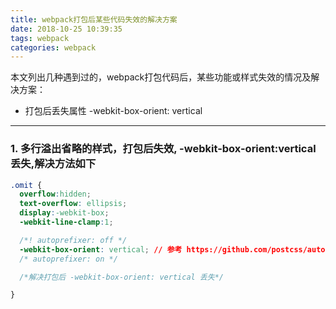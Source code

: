 ```yaml
---
title: webpack打包后某些代码失效的解决方案
date: 2018-10-25 10:39:35
tags: webpack
categories: webpack
---
```

本文列出几种遇到过的，webpack打包代码后，某些功能或样式失效的情况及解决方案：
* 打包后丢失属性 -webkit-box-orient: vertical
<!-- more -->
------
### 1. 多行溢出省略的样式，打包后失效, -webkit-box-orient:vertical 丢失,解决方法如下
``` css
.omit {
  overflow:hidden;
  text-overflow: ellipsis;
  display:-webkit-box;
  -webkit-line-clamp:1;

  /*! autoprefixer: off */
  -webkit-box-orient: vertical; // 参考 https://github.com/postcss/autoprefixer/issues/776
  /* autoprefixer: on */

  /*解决打包后 -webkit-box-orient: vertical 丢失*/

}
```